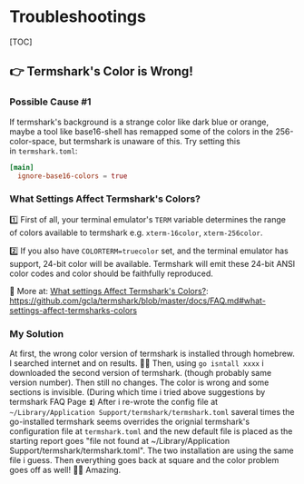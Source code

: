 # Troubleshootings

[TOC]



## 👉 Termshark's Color is Wrong!
### Possible Cause #1
If termshark's background is a strange color like dark blue or orange, maybe a tool like base16-shell has remapped some of the colors in the 256-color-space, but termshark is unaware of this. Try setting this in `termshark.toml`:
```toml
[main]
  ignore-base16-colors = true
```

### What Settings Affect Termshark's Colors?
1️⃣ First of all, your terminal emulator's `TERM` variable determines the range of colors available to termshark e.g. `xterm-16color`, `xterm-256color`.

2️⃣ If you also have `COLORTERM=truecolor` set, and the terminal emulator has support, 24-bit color will be available. Termshark will emit these 24-bit ANSI color codes and color should be faithfully reproduced.

🔗 More at:
[What settings Affect Termshark's Colors?]: https://github.com/gcla/termshark/blob/master/docs/FAQ.md#what-settings-affect-termsharks-colors

### My Solution
At first, the wrong color version of termshark is installed through homebrew. I searched internet and on results. 🤷‍♀️
Then, using `go isntall xxxx` i downloaded the second version of termshark. (though probably same version number).
Then still no changes. The color is wrong and some sections is invisible. (During which time i tried above suggestions by termshark FAQ Page ⏫)
After i re-wrote the config file at `~/Library/Application Support/termshark/termshark.toml` saveral times the go-installed termshark seems overrides the orignial termshark's configuration file at `termshark.toml` and the new default file is placed as the starting report goes "file not found at ~/Library/Application Support/termshark/termshark.toml". The two installation are using the same file i guess. 
Then everything goes back at square and the color problem goes off as well! 🤷‍♀️ 
Amazing.


[What settings affect termshark's colors?]: https://github.com/gcla/termshark/blob/master/docs/FAQ.md#what-settings-affect-termsharks-colors
[termshark 2.2.x not visible 😱 #114]: https://github.com/gcla/termshark/issues/114

